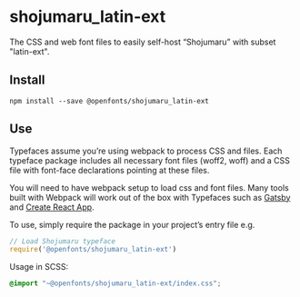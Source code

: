 
# shojumaru_latin-ext

The CSS and web font files to easily self-host “Shojumaru” with subset "latin-ext".

## Install

`npm install --save @openfonts/shojumaru_latin-ext`

## Use

Typefaces assume you’re using webpack to process CSS and files. Each typeface
package includes all necessary font files (woff2, woff) and a CSS file with
font-face declarations pointing at these files.

You will need to have webpack setup to load css and font files. Many tools built
with Webpack will work out of the box with Typefaces such as [Gatsby](https://github.com/gatsbyjs/gatsby)
and [Create React App](https://github.com/facebookincubator/create-react-app).

To use, simply require the package in your project’s entry file e.g.

```javascript
// Load Shojumaru typeface
require('@openfonts/shojumaru_latin-ext')
```

Usage in SCSS:
```scss
@import "~@openfonts/shojumaru_latin-ext/index.css";
```
